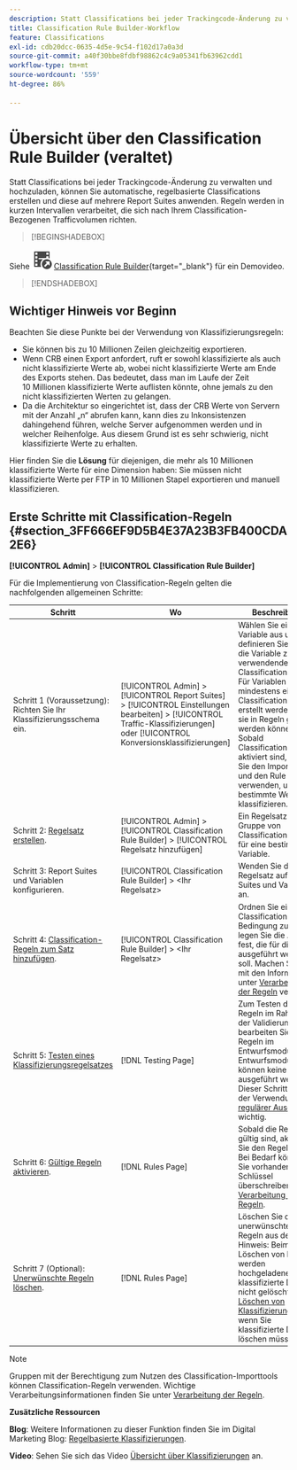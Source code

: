 ```yaml
---
description: Statt Classifications bei jeder Trackingcode-Änderung zu verwalten und hochzuladen, können Sie automatische, regelbasierte Classifications erstellen und diese auf mehrere Report Suites anwenden. Regeln werden in kurzen Intervallen verarbeitet, die sich nach Ihrem Classification-Bezogenen Trafficvolumen richten.
title: Classification Rule Builder-Workflow
feature: Classifications
exl-id: cdb20dcc-0635-4d5e-9c54-f102d17a0a3d
source-git-commit: a40f30bbe8fdbf98862c4c9a05341fb63962cdd1
workflow-type: tm+mt
source-wordcount: '559'
ht-degree: 86%

---
```


# Übersicht über den Classification Rule Builder (veraltet)

Statt Classifications bei jeder Trackingcode-Änderung zu verwalten und hochzuladen, können Sie automatische, regelbasierte Classifications erstellen und diese auf mehrere Report Suites anwenden. Regeln werden in kurzen Intervallen verarbeitet, die sich nach Ihrem Classification-Bezogenen Trafficvolumen richten.

>[!BEGINSHADEBOX]

Siehe ![VideoCheckedOut](/help/assets/icons/VideoCheckedOut.svg) [Classification Rule Builder](https://video.tv.adobe.com/v/3434378?quality=12&learn=on&captions=ger){target="_blank"} für ein Demovideo.

>[!ENDSHADEBOX]

## Wichtiger Hinweis vor Beginn

Beachten Sie diese Punkte bei der Verwendung von Klassifizierungsregeln:

* Sie können bis zu 10 Millionen Zeilen gleichzeitig exportieren.
* Wenn CRB einen Export anfordert, ruft er sowohl klassifizierte als auch nicht klassifizierte Werte ab, wobei nicht klassifizierte Werte am Ende des Exports stehen. Das bedeutet, dass man im Laufe der Zeit 10 Millionen klassifizierte Werte auflisten könnte, ohne jemals zu den nicht klassifizierten Werten zu gelangen.
* Da die Architektur so eingerichtet ist, dass der CRB Werte von Servern mit der Anzahl „n“ abrufen kann, kann dies zu Inkonsistenzen dahingehend führen, welche Server aufgenommen werden und in welcher Reihenfolge. Aus diesem Grund ist es sehr schwierig, nicht klassifizierte Werte zu erhalten.

Hier finden Sie die **Lösung** für diejenigen, die mehr als 10 Millionen klassifizierte Werte für eine Dimension haben: Sie müssen nicht klassifizierte Werte per FTP in 10 Millionen Stapel exportieren und manuell klassifizieren.

## Erste Schritte mit Classification-Regeln {#section_3FF666EF9D5B4E37A23B3FB400CDA2E6}

**[!UICONTROL Admin]** > **[!UICONTROL Classification Rule Builder]**

Für die Implementierung von Classification-Regeln gelten die nachfolgenden allgemeinen Schritte:

| Schritt | Wo | Beschreibung |
|--- |--- |--- |
| Schritt 1 (Voraussetzung): Richten Sie Ihr Klassifizierungsschema ein. | [!UICONTROL Admin] > [!UICONTROL Report Suites] > [!UICONTROL Einstellungen bearbeiten] > [!UICONTROL Traffic-Klassifizierungen] oder [!UICONTROL Konversionsklassifizierungen] | Wählen Sie eine Variable aus und definieren Sie die für die Variable zu verwendenden Classifications. <br>Für Variablen muss mindestens eine Classification-Spalte erstellt werden, bevor sie in Regeln genutzt werden können.<br>Sobald Classifications aktiviert sind, können Sie den Importeur und den Rule Builder verwenden, um bestimmte Werte zu klassifizieren. |
| Schritt 2: [Regelsatz erstellen](classification-rule-set.md). | [!UICONTROL Admin] > [!UICONTROL Classification Rule Builder] > [!UICONTROL Regelsatz hinzufügen] | Ein Regelsatz ist eine Gruppe von Classification-Regeln für eine bestimmte Variable. |
| Schritt 3: Report Suites und Variablen konfigurieren. | [!UICONTROL Classification Rule Builder] >  &lt;Ihr Regelsatz> | Wenden Sie den Regelsatz auf Report Suites und Variablen an. |
| Schritt 4: [Classification-Regeln zum Satz hinzufügen](classification-quickstart-rules.md). | [!UICONTROL Classification Rule Builder] >  &lt;Ihr Regelsatz> | Ordnen Sie einer Classification eine Bedingung zu, und legen Sie die Aktion fest, die für die Regel ausgeführt werden soll.  Machen Sie sich mit den Informationen unter [Verarbeitung der Regeln](classification-quickstart-rules.md) vertraut. |
| Schritt 5: [Testen eines Klassifizierungsregelsatzes](classification-quickstart-rules.md) | [!DNL Testing Page] | Zum Testen der Regeln im Rahmen der Validierung bearbeiten Sie die Regeln im Entwurfsmodus. Im Entwurfsmodus können keine Regeln ausgeführt werden.<br>Dieser Schritt ist bei der Verwendung [regulärer Ausdrücke](classification-quickstart-rules.md) wichtig. |
| Schritt 6: [Gültige Regeln aktivieren](classification-rule-definitions.md). | [!DNL Rules Page] | Sobald die Regeln gültig sind, aktivieren Sie den Regelsatz.  Bei Bedarf können Sie vorhandene Schlüssel überschreiben. Siehe [Verarbeitung von Regeln](classification-quickstart-rules.md). |
| Schritt 7 (Optional): [Unerwünschte Regeln löschen](classification-rule-definitions.md). | [!DNL Rules Page] | Löschen Sie die unerwünschten Regeln aus dem Satz.<br>Hinweis: Beim Löschen von Regeln werden hochgeladene klassifizierte Daten nicht gelöscht. Siehe [Löschen von Klassifizierungsdaten](/help/components/classifications/importer/t-delete-classification-data.md), wenn Sie klassifizierte Daten löschen müssen. |

>[!NOTE]
>
>Gruppen mit der Berechtigung zum Nutzen des Classification-Importtools können Classification-Regeln verwenden. Wichtige Verarbeitungsinformationen finden Sie unter [Verarbeitung der Regeln](classification-quickstart-rules.md).

**Zusätzliche Ressourcen**

**Blog**: Weitere Informationen zu dieser Funktion finden Sie im Digital Marketing Blog: [Regelbasierte Klassifizierungen](https://theblog.adobe.com/rule-based-classifications-part-1-making-classifications-easier/).

**Video**: Sehen Sie sich das Video [Übersicht über Klassifizierungen](https://experienceleague.adobe.com/docs/analytics-learn/tutorials/components/classifications/overview-of-classifications.html?lang=de) an.
